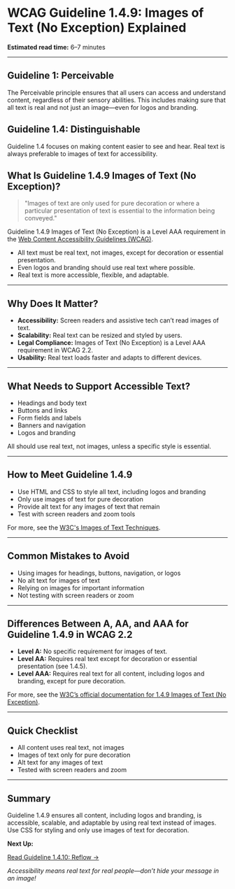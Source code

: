 <!--
title: 1.4.9 - Images of Text (No Exception)
series: Making the Web Accessible for All
description: A practical guide to WCAG Guideline 1.4.9 (Images of Text No Exception)—what it means, why it matters, and how to ensure all text is real, not just an image.
keywords: wcag 1.4.9, images of text, accessibility, web standards, real text, screen readers
image: WCAG-Series-1.4.9.png
imageAlt: Blue text on yellow background saying, "Web Content Accessibiilty Guiedlines (WCAG) 1.4.9 Explained, Images of Text (No Exception)"
status: published
date: 2025-07-01
-->

# **WCAG Guideline 1.4.9: Images of Text (No Exception) Explained**

**Estimated read time:** 6–7 minutes

---

## **Guideline 1: Perceivable**

The Perceivable principle ensures that all users can access and understand content, regardless of their sensory abilities. This includes making sure that all text is real and not just an image—even for logos and branding.

## **Guideline 1.4: Distinguishable**

Guideline 1.4 focuses on making content easier to see and hear. Real text is always preferable to images of text for accessibility.

## **What Is Guideline 1.4.9 Images of Text (No Exception)?**

<!-- [Illustration: Side-by-side of a text image (unselectable) and real text (selectable, resizable)] -->

> "Images of text are only used for pure decoration or where a particular presentation of text is essential to the information being conveyed."

Guideline 1.4.9 Images of Text (No Exception) is a Level AAA requirement in the [Web Content Accessibility Guidelines (WCAG)](https://www.w3.org/WAI/WCAG22/quickref/#images-of-text-no-exception).

- All text must be real text, not images, except for decoration or essential presentation.
- Even logos and branding should use real text where possible.
- Real text is more accessible, flexible, and adaptable.

---

## **Why Does It Matter?**

<!-- [Infographic: Screen reader icon, zoom icon, and a warning sign for images of text] -->

- **Accessibility:** Screen readers and assistive tech can’t read images of text.
- **Scalability:** Real text can be resized and styled by users.
- **Legal Compliance:** Images of Text (No Exception) is a Level AAA requirement in WCAG 2.2.
- **Usability:** Real text loads faster and adapts to different devices.

---

## **What Needs to Support Accessible Text?**

<!-- [Grid: Headings, buttons, labels, banners, and logos, all shown as real text] -->

- Headings and body text
- Buttons and links
- Form fields and labels
- Banners and navigation
- Logos and branding

All should use real text, not images, unless a specific style is essential.

---

## **How to Meet Guideline 1.4.9**

<!-- [Side-by-side: Banner with image of text vs. banner with real text styled with CSS] -->

- Use HTML and CSS to style all text, including logos and branding
- Only use images of text for pure decoration
- Provide alt text for any images of text that remain
- Test with screen readers and zoom tools

For more, see the [W3C's Images of Text Techniques](https://www.w3.org/WAI/WCAG22/Techniques/css/C22).

---

## **Common Mistakes to Avoid**

<!-- [Do/Don't graphic: Left side with selectable, styled text, right side with unselectable image of text] -->

- Using images for headings, buttons, navigation, or logos
- No alt text for images of text
- Relying on images for important information
- Not testing with screen readers or zoom

---

## **Differences Between A, AA, and AAA for Guideline 1.4.9 in WCAG 2.2**

<!-- [Infographic: Three columns labeled A, AA, AAA with example requirements for each] -->

- **Level A:** No specific requirement for images of text.
- **Level AA:** Requires real text except for decoration or essential presentation (see 1.4.5).
- **Level AAA:** Requires real text for all content, including logos and branding, except for pure decoration.

For more, see the [W3C’s official documentation for 1.4.9 Images of Text (No Exception)](https://www.w3.org/WAI/WCAG22/Understanding/images-of-text-no-exception.html).

---

## **Quick Checklist**

<!-- [Checklist graphic: Icons for text, CSS, and screen reader] -->

- All content uses real text, not images
- Images of text only for pure decoration
- Alt text for any images of text
- Tested with screen readers and zoom

---

## **Summary**

<!-- [Illustration: User selecting and resizing real text on a web page] -->

Guideline 1.4.9 ensures all content, including logos and branding, is accessible, scalable, and adaptable by using real text instead of images. Use CSS for styling and only use images of text for decoration.

**Next Up:**

[Read Guideline 1.4.10: Reflow →](WCAG-Guideline-1-4-10-Reflow-Explained)

*Accessibility means real text for real people—don’t hide your message in an image!*
